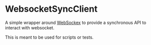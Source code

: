 # WebsocketSyncClient

A simple wrapper around [WebSockex](https://hexdocs.pm/websockex_wt/0.5.0/readme.html) to
provide a synchronous API to interact with websocket.

This is meant to be used for scripts or tests.

